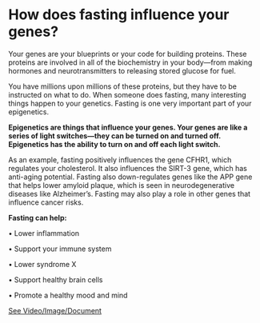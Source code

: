 # How does fasting influence your genes?

Your genes are your blueprints or your code for building proteins. These proteins are involved in all of the biochemistry in your body—from making hormones and neurotransmitters to releasing stored glucose for fuel.

You have millions upon millions of these proteins, but they have to be instructed on what to do. When someone does fasting, many interesting things happen to your genetics. Fasting is one very important part of your epigenetics.

**Epigenetics are things that influence your genes. Your genes are like a series of light switches—they can be turned on and turned off. Epigenetics has the ability to turn on and off each light switch.**

As an example, fasting positively influences the gene CFHR1, which regulates your cholesterol. It also influences the SIRT-3 gene, which has anti-aging potential. Fasting also down-regulates genes like the APP gene that helps lower amyloid plaque, which is seen in neurodegenerative diseases like Alzheimer’s. Fasting may also play a role in other genes that influence cancer risks.

**Fasting can help:**

• Lower inflammation

• Support your immune system

• Lower syndrome X

• Support healthy brain cells

• Promote a healthy mood and mind

 [See Video/Image/Document](https://hls-player.drberg.com/asset?path=migrated-assets/how-fasting-influences-your-genes)